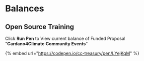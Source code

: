 # Balances

## Open Source Training

Click **Run Pen** to View current balance of Funded Proposal "**Cardano4Climate** **Community Events**"

{% embed url="https://codepen.io/cc-treasury/pen/LYejKqM" %}
